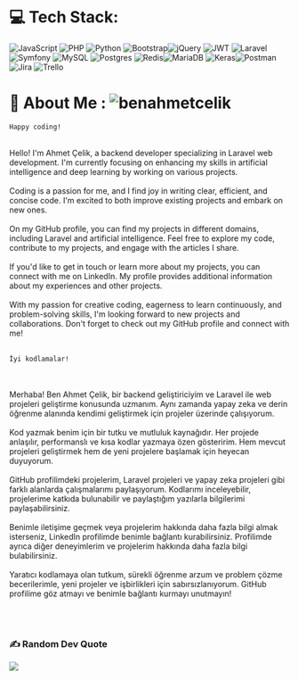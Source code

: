 
# 💻 Tech Stack:
![JavaScript](https://img.shields.io/badge/javascript-%23323330.svg?style=for-the-badge&logo=javascript&logoColor=%23F7DF1E) ![PHP](https://img.shields.io/badge/php-%23777BB4.svg?style=for-the-badge&logo=php&logoColor=white) ![Python](https://img.shields.io/badge/python-3670A0?style=for-the-badge&logo=python&logoColor=ffdd54) ![Bootstrap](https://img.shields.io/badge/bootstrap-%23563D7C.svg?style=for-the-badge&logo=bootstrap&logoColor=white)![jQuery](https://img.shields.io/badge/jquery-%230769AD.svg?style=for-the-badge&logo=jquery&logoColor=white) ![JWT](https://img.shields.io/badge/JWT-black?style=for-the-badge&logo=JSON%20web%20tokens) ![Laravel](https://img.shields.io/badge/laravel-%23FF2D20.svg?style=for-the-badge&logo=laravel&logoColor=white) ![Symfony](https://img.shields.io/badge/symfony-%23000000.svg?style=for-the-badge&logo=symfony&logoColor=white) ![MySQL](https://img.shields.io/badge/mysql-%2300f.svg?style=for-the-badge&logo=mysql&logoColor=white) ![Postgres](https://img.shields.io/badge/postgres-%23316192.svg?style=for-the-badge&logo=postgresql&logoColor=white) ![Redis](https://img.shields.io/badge/redis-%23DD0031.svg?style=for-the-badge&logo=redis&logoColor=white)![MariaDB](https://img.shields.io/badge/MariaDB-003545?style=for-the-badge&logo=mariadb&logoColor=white) ![Keras](https://img.shields.io/badge/Keras-%23D00000.svg?style=for-the-badge&logo=Keras&logoColor=white)![Postman](https://img.shields.io/badge/Postman-FF6C37?style=for-the-badge&logo=postman&logoColor=white) ![Jira](https://img.shields.io/badge/jira-%230A0FFF.svg?style=for-the-badge&logo=jira&logoColor=white) ![Trello](https://img.shields.io/badge/Trello-%23026AA7.svg?style=for-the-badge&logo=Trello&logoColor=white)



# 💫 About Me : <img src="https://komarev.com/ghpvc/?username=benahmetcelik&label=Profile%20views&color=0e75b6&style=flat" alt="benahmetcelik" />
```
Happy coding!
```
<br>Hello! I'm Ahmet Çelik, a backend developer specializing in Laravel web development. I'm currently focusing on enhancing my skills in artificial intelligence and deep learning by working on various projects.<br><br>Coding is a passion for me, and I find joy in writing clear, efficient, and concise code. I'm excited to both improve existing projects and embark on new ones.<br><br>On my GitHub profile, you can find my projects in different domains, including Laravel and artificial intelligence. Feel free to explore my code, contribute to my projects, and engage with the articles I share.<br><br>If you'd like to get in touch or learn more about my projects, you can connect with me on LinkedIn. My profile provides additional information about my experiences and other projects.<br><br>With my passion for creative coding, eagerness to learn continuously, and problem-solving skills, I'm looking forward to new projects and collaborations. Don't forget to check out my GitHub profile and connect with me!<br><br>

```
İyi kodlamalar!
```
<br><br>Merhaba! Ben Ahmet Çelik, bir backend geliştiriciyim ve Laravel ile web projeleri geliştirme konusunda uzmanım. Aynı zamanda yapay zeka ve derin öğrenme alanında kendimi geliştirmek için projeler üzerinde çalışıyorum.<br><br>Kod yazmak benim için bir tutku ve mutluluk kaynağıdır. Her projede anlaşılır, performanslı ve kısa kodlar yazmaya özen gösteririm. Hem mevcut projeleri geliştirmek hem de yeni projelere başlamak için heyecan duyuyorum.<br><br>GitHub profilimdeki projelerim, Laravel projeleri ve yapay zeka projeleri gibi farklı alanlarda çalışmalarımı paylaşıyorum. Kodlarımı inceleyebilir, projelerime katkıda bulunabilir ve paylaştığım yazılarla bilgilerimi paylaşabilirsiniz.<br><br>Benimle iletişime geçmek veya projelerim hakkında daha fazla bilgi almak isterseniz, LinkedIn profilimde benimle bağlantı kurabilirsiniz. Profilimde ayrıca diğer deneyimlerim ve projelerim hakkında daha fazla bilgi bulabilirsiniz.<br><br>Yaratıcı kodlamaya olan tutkum, sürekli öğrenme arzum ve problem çözme becerilerimle, yeni projeler ve işbirlikleri için sabırsızlanıyorum. GitHub profilime göz atmayı ve benimle bağlantı kurmayı unutmayın!<br><br>

<br>

### ✍️ Random Dev Quote
![](https://quotes-github-readme.vercel.app/api?type=horizontal&theme=radical)



